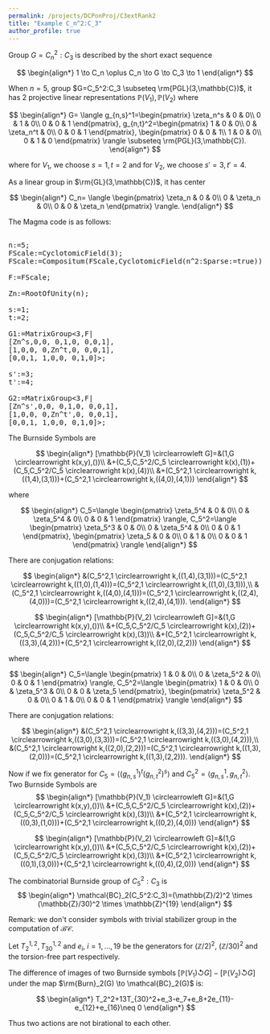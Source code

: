 ```yaml
---
permalink: /projects/DCPonProj/C3extRank2
title: "Example C_n^2:C_3"
author_profile: true
---
```


Group $G=C_n^2:C_3$ is described by the short exact sequence

$$
\begin{align*}
1 \to C_n \oplus C_n \to G \to C_3 \to 1
\end{align*}
$$

When $n=5$, group $G=C_5^2:C_3 \subseteq \rm{PGL}(3,\mathbb{C})$, it has 2 projective linear representations $\mathbb{P}(V_1),\mathbb{P}(V_2)$ where

$$
\begin{align*}
G=
\langle
g_{n,s}^1=\begin{pmatrix}
\zeta_n^s & 0 & 0\\
0 & 1 & 0\\
0 & 0 & 1
\end{pmatrix},
g_{n,t}^2=\begin{pmatrix}
1 & 0 & 0\\
0 & \zeta_n^t & 0\\
0 & 0 & 1
\end{pmatrix},
\begin{pmatrix}
0 & 0 & 1\\
1 & 0 & 0\\
0 & 1 & 0
\end{pmatrix}
\rangle \subseteq \rm{PGL}(3,\mathbb{C}).
\end{align*}
$$

where for $V_1$, we choose $s=1,t=2$ and for $V_2$, we choose $s'=3,t'=4$.

As a linear group in $\rm{GL}(3,\mathbb{C})$, it has center

$$
\begin{align*}
C_n=
\langle
\begin{pmatrix}
\zeta_n & 0 & 0\\
0 & \zeta_n & 0\\
0 & 0 & \zeta_n
\end{pmatrix}
\rangle.
\end{align*}
$$


The Magma code is as follows:
<pre>

n:=5;
FScale:=CyclotomicField(3);
FScale:=Compositum(FScale,CyclotomicField(n^2:Sparse:=true));

F:=FScale;

Zn:=RootOfUnity(n);

s:=1;
t:=2;

G1:=MatrixGroup<3,F|
[Zn^s,0,0, 0,1,0, 0,0,1],
[1,0,0, 0,Zn^t,0, 0,0,1],
[0,0,1, 1,0,0, 0,1,0]>;

s':=3;
t':=4;

G2:=MatrixGroup<3,F|
[Zn^s',0,0, 0,1,0, 0,0,1],
[1,0,0, 0,Zn^t',0, 0,0,1],
[0,0,1, 1,0,0, 0,1,0]>;
</pre>

The Burnside Symbols are

$$
\begin{align*}
[\mathbb{P}(V_1) \circlearrowleft G]=&(1,G \circlearrowright k(x,y),())\\
&+(C_5,C_5^2/C_5 \circlearrowright k(x),(1))+(C_5,C_5^2/C_5 \circlearrowright k(x),(4))\\
&+(C_5^2,1 \circlearrowright k,((1,4),(3,1)))+(C_5^2,1 \circlearrowright k,((4,0),(4,1)))
\end{align*}
$$

where

$$
\begin{align*}
C_5=\langle
\begin{pmatrix}
\zeta_5^4 & 0 & 0\\
0 & \zeta_5^4 & 0\\
0 & 0 & 1
\end{pmatrix}
\rangle, 
C_5^2=\langle
\begin{pmatrix}
\zeta_5^3 & 0 & 0\\
0 & \zeta_5^4 & 0\\
0 & 0 & 1
\end{pmatrix},
\begin{pmatrix}
\zeta_5 & 0 & 0\\
0 & 1 & 0\\
0 & 0 & 1
\end{pmatrix}
\rangle
\end{align*}
$$

There are conjugation relations:

$$
\begin{align*}
&(C_5^2,1 \circlearrowright k,((1,4),(3,1)))=(C_5^2,1 \circlearrowright k,((1,0),(1,4)))=(C_5^2,1 \circlearrowright k,((1,0),(3,1))),\\
&(C_5^2,1 \circlearrowright k,((4,0),(4,1)))=(C_5^2,1 \circlearrowright k,((2,4),(4,0)))=(C_5^2,1 \circlearrowright k,((2,4),(4,1))).
\end{align*}
$$



$$
\begin{align*}
[\mathbb{P}(V_2) \circlearrowleft G]=&(1,G \circlearrowright k(x,y),())\\
&+(C_5,C_5^2/C_5 \circlearrowright k(x),(2))+(C_5,C_5^2/C_5 \circlearrowright k(x),(3))\\
&+(C_5^2,1 \circlearrowright k,((3,3),(4,2)))+(C_5^2,1 \circlearrowright k,((2,0),(2,2)))
\end{align*}
$$

where

$$
\begin{align*}
C_5=\langle
\begin{pmatrix}
1 & 0 & 0\\
0 & \zeta_5^2 & 0\\
0 & 0 & 1
\end{pmatrix}
\rangle, 
C_5^2=\langle
\begin{pmatrix}
1 & 0 & 0\\
0 & \zeta_5^3 & 0\\
0 & 0 & \zeta_5
\end{pmatrix},
\begin{pmatrix}
\zeta_5^2 & 0 & 0\\
0 & 1 & 0\\
0 & 0 & 1
\end{pmatrix}
\rangle
\end{align*}
$$

There are conjugation relations:

$$
\begin{align*}
&(C_5^2,1 \circlearrowright k,((3,3),(4,2)))=(C_5^2,1 \circlearrowright k,((3,0),(3,3)))=(C_5^2,1 \circlearrowright k,((3,0),(4,2))),\\
&(C_5^2,1 \circlearrowright k,((2,0),(2,2)))=(C_5^2,1 \circlearrowright k,((1,3),(2,0)))=(C_5^2,1 \circlearrowright k,((1,3),(2,2))).
\end{align*}
$$

Now if we fix generator for $C_5=\langle (g_{n,s}^1)^t(g_{n,t}^2)^s\rangle$ and $C_5^2=\langle g_{n,s}^1,g_{n,t}^2\rangle$. Two Burnside Symbols are
$$
\begin{align*}
[\mathbb{P}(V_1) \circlearrowleft G]=&(1,G \circlearrowright k(x,y),())\\
&+(C_5,C_5^2/C_5 \circlearrowright k(x),(2))+(C_5,C_5^2/C_5 \circlearrowright k(x),(3))\\
&+(C_5^2,1 \circlearrowright k,((0,3),(1,0)))+(C_5^2,1 \circlearrowright k,((0,2),(4,0)))
\end{align*}
$$

$$
\begin{align*}
[\mathbb{P}(V_2) \circlearrowleft G]=&(1,G \circlearrowright k(x,y),())\\
&+(C_5,C_5^2/C_5 \circlearrowright k(x),(2))+(C_5,C_5^2/C_5 \circlearrowright k(x),(3))\\
&+(C_5^2,1 \circlearrowright k,((0,1),(3,0)))+(C_5^2,1 \circlearrowright k,((0,4),(2,0)))
\end{align*}
$$

The combinatorial Burnside group of $C_5^2:C_3$ is
$$
\begin{align*}
\mathcal{BC}_2(C_5^2:C_3)=(\mathbb{Z}/2)^2 \times (\mathbb{Z}/30)^2 \times \mathbb{Z}^{19}
\end{align*}
$$

Remark: we don't consider symbols with trivial stabilizer group in the computation of $\mathcal{BC}$.


Let $T_2^{1,2},T_{30}^{1,2}$ and $e_i$, $i=1,\dots,19$ be the generators for $(\mathbb{Z}/2)^2$, $(\mathbb{Z}/30)^2$ and the torsion-free part respectively. 

The difference of images of two Burnside symbols $[\mathbb{P}(V_1) \circlearrowleft G]-[\mathbb{P}(V_2) \circlearrowleft G]$ under the map $\rm{Burn}_2(G) \to \mathcal{BC}_2(G)$ is:

$$
\begin{align*}
T_2^2+13T_{30}^2+e_3-e_7+e_8+2e_{11}-e_{12}+e_{16}\neq 0
\end{align*}
$$

Thus two actions are not birational to each other.